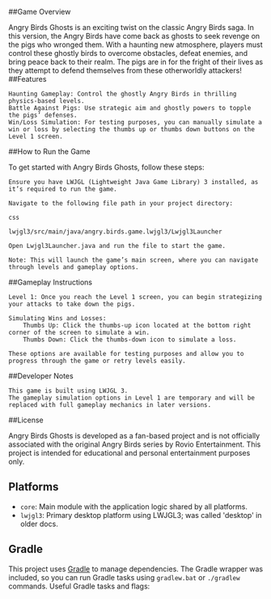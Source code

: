##Game Overview

Angry Birds Ghosts is an exciting twist on the classic Angry Birds saga. In this version, the Angry Birds have come back as ghosts to seek revenge on the pigs who wronged them. With a haunting new atmosphere, players must control these ghostly birds to overcome obstacles, defeat enemies, and bring peace back to their realm. The pigs are in for the fright of their lives as they attempt to defend themselves from these otherworldly attackers!
##Features

    Haunting Gameplay: Control the ghostly Angry Birds in thrilling physics-based levels.
    Battle Against Pigs: Use strategic aim and ghostly powers to topple the pigs’ defenses.
    Win/Loss Simulation: For testing purposes, you can manually simulate a win or loss by selecting the thumbs up or thumbs down buttons on the Level 1 screen.

##How to Run the Game

To get started with Angry Birds Ghosts, follow these steps:

    Ensure you have LWJGL (Lightweight Java Game Library) 3 installed, as it’s required to run the game.

    Navigate to the following file path in your project directory:

    css

    lwjgl3/src/main/java/angry.birds.game.lwjgl3/Lwjgl3Launcher

    Open Lwjgl3Launcher.java and run the file to start the game.

    Note: This will launch the game’s main screen, where you can navigate through levels and gameplay options.

##Gameplay Instructions

    Level 1: Once you reach the Level 1 screen, you can begin strategizing your attacks to take down the pigs.

    Simulating Wins and Losses:
        Thumbs Up: Click the thumbs-up icon located at the bottom right corner of the screen to simulate a win.
        Thumbs Down: Click the thumbs-down icon to simulate a loss.

    These options are available for testing purposes and allow you to progress through the game or retry levels easily.

##Developer Notes

    This game is built using LWJGL 3.
    The gameplay simulation options in Level 1 are temporary and will be replaced with full gameplay mechanics in later versions.

##License

Angry Birds Ghosts is developed as a fan-based project and is not officially associated with the original Angry Birds series by Rovio Entertainment. This project is intended for educational and personal entertainment purposes only.
## Platforms

- `core`: Main module with the application logic shared by all platforms.
- `lwjgl3`: Primary desktop platform using LWJGL3; was called 'desktop' in older docs.

## Gradle

This project uses [Gradle](https://gradle.org/) to manage dependencies.
The Gradle wrapper was included, so you can run Gradle tasks using `gradlew.bat` or `./gradlew` commands.
Useful Gradle tasks and flags:

